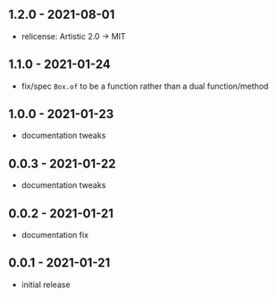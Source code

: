 ## 1.2.0 - 2021-08-01

- relicense: Artistic 2.0 -> MIT

## 1.1.0 - 2021-01-24

- fix/spec `Box.of` to be a function rather than a dual function/method

## 1.0.0 - 2021-01-23

- documentation tweaks

## 0.0.3 - 2021-01-22

- documentation tweaks

## 0.0.2 - 2021-01-21

- documentation fix

## 0.0.1 - 2021-01-21

- initial release
